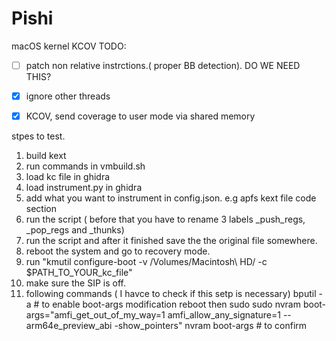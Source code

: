 # Pishi
macOS kernel KCOV
TODO: 
- [ ]  patch non relative instrctions.( proper BB detection). DO WE NEED THIS?
- [X]  ignore other threads
- [X]  KCOV, send coverage to user mode via shared memory


stpes to test.

1. build kext 
2. run commands in vmbuild.sh
3. load kc file in ghidra
4. load instrument.py in ghidra 
5. add what you want to instrument in config.json. e.g apfs kext file code section 
6. run the script ( before that you have to rename 3 labels _push_regs, _pop_regs and _thunks)
7. run the script and after it finished save the the original file somewhere.
8. reboot the system and go to recovery mode.
9. run "kmutil configure-boot -v /Volumes/Macintosh\ HD/ -c $PATH_TO_YOUR_kc_file"
10. make sure the SIP is off.
11. following commands 
( I havce to check if this setp is necessary) 
bputil -a # to enable boot-args modification
reboot 
then sudo 
sudo nvram boot-args="amfi_get_out_of_my_way=1 amfi_allow_any_signature=1 --arm64e_preview_abi -show_pointers"
nvram boot-args # to confirm 



